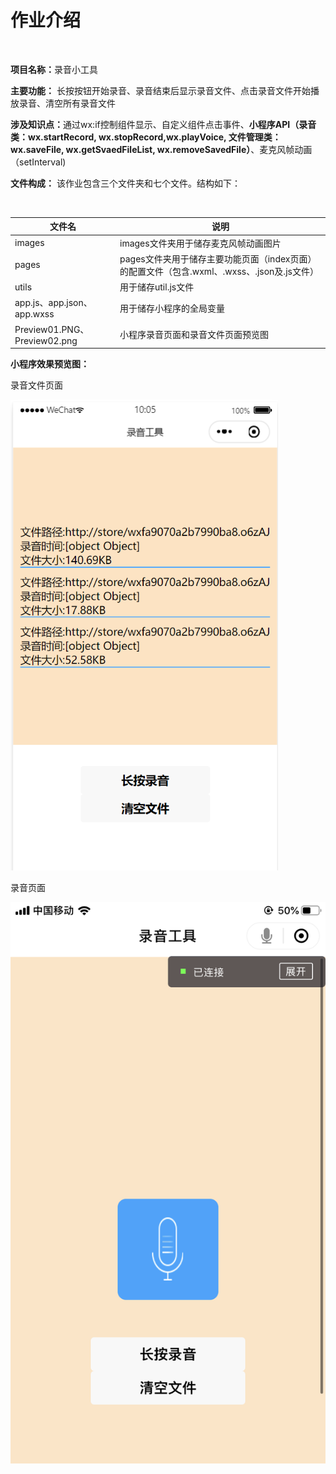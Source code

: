 <h1>作业介绍</h1><br>
<p><strong>项目名称：</strong>录音小工具</p>
<p><strong>主要功能：</strong> 长按按钮开始录音、录音结束后显示录音文件、点击录音文件开始播放录音、清空所有录音文件</p>

<p><strong>涉及知识点：</strong>通过wx:if控制组件显示、自定义组件点击事件、<strong>小程序API（录音类：wx.startRecord, wx.stopRecord,wx.playVoice, 文件管理类：wx.saveFile, wx.getSvaedFileList, wx.removeSavedFile）</strong>、麦克风帧动画（setInterval)</p>
<p><strong>文件构成：</strong>
该作业包含三个文件夹和七个文件。结构如下：</p><br>
<table>
<thead>
<tr>
<th>文件名</th>
<th>说明</th>
</tr>
</thead>
<tbody>
<tr>
<td>images</td>
<td>images文件夹用于储存麦克风帧动画图片</td>
</tr>
<tr>
<td>pages</td>
<td>pages文件夹用于储存主要功能页面（index页面）的配置文件（包含.wxml、.wxss、.json及.js文件）</td>
</tr>
<tr>
<td>utils</td>
<td>用于储存util.js文件</td>
</tr>
<tr>
<td>app.js、app.json、app.wxss</td>
<td>用于储存小程序的全局变量</td>
</tr>
<tr>
<td>Preview01.PNG、Preview02.png</td>
<td>小程序录音页面和录音文件页面预览图</td>
</tr>
</tbody>
</table>

<p><strong>小程序效果预览图：</strong></p>

<p>录音文件页面</p>

<img src="Preview01.PNG"></img><br>

<p>录音页面</p>

<img src="Preview02.png"></img><br>